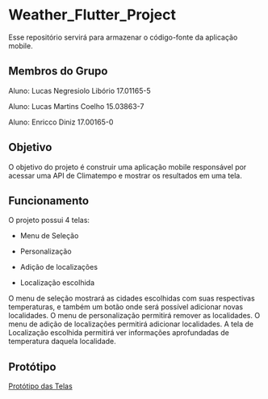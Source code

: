 # Weather_Flutter_Project

Esse repositório servirá para armazenar o código-fonte da aplicação mobile.

## Membros do Grupo

Aluno: Lucas Negresiolo  Libório     17.01165-5

Aluno: Lucas Martins Coelho         15.03863-7

Aluno: Enricco Diniz             17.00165-0

## Objetivo

O objetivo do projeto é construir uma aplicação mobile responsável por acessar uma API de Climatempo e mostrar os resultados em uma tela.

## Funcionamento

O projeto possui 4 telas:

* Menu de Seleção

* Personalização

* Adição de localizações

* Localização escolhida

O menu de seleção mostrará as cidades escolhidas com suas respectivas temperaturas, e também um botão onde será possível adicionar novas localidades.
O menu de personalização permitirá remover as localidades.
O menu de adição de localizações permitirá adicionar localidades.
A tela de Localização escolhida permitirá ver informações aprofundadas de temperatura daquela localidade.

## Protótipo
[Protótipo das Telas](https://marvelapp.com/prototype/5c475ea)
